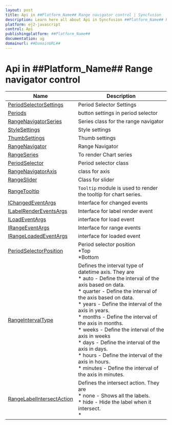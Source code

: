 ```yaml
---
layout: post
title: Api in ##Platform_Name## Range navigator control | Syncfusion
description: Learn here all about Api in Syncfusion ##Platform_Name## Range navigator control of Syncfusion Essential JS 2 and more.
platform: ej2-javascript
control: Api 
publishingplatform: ##Platform_Name##
documentation: ug
domainurl: ##DomainURL##
---
```


# Api in ##Platform_Name## Range navigator control


| Name | Description |
|------|-------------|
| [PeriodSelectorSettings](./api-periodSelectorSettings.html)| Period Selector Settings|
| [Periods](./api-periods.html)| button settings in period selector|
| [RangeNavigatorSeries](./api-rangeNavigatorSeries.html)| Series class for the range navigator|
| [StyleSettings](./api-styleSettings.html)| Style settings|
| [ThumbSettings](./api-thumbSettings.html)| Thumb settings|
| [RangeNavigator](./api-rangeNavigator.html)| Range Navigator|
| [RangeSeries](./api-rangeSeries.html)| To render Chart series|
| [PeriodSelector](./api-periodSelector.html)| Period selector class|
| [RangeNavigatorAxis](./api-rangeNavigatorAxis.html)| class for axis|
| [RangeSlider](./api-rangeSlider.html)| Class for slider|
| [RangeTooltip](./api-rangeTooltip.html)| `Tooltip` module is used to render the tooltip for chart series.|
| [IChangedEventArgs](./api-iChangedEventArgs.html)| Interface for changed events|
| [ILabelRenderEventsArgs](./api-iLabelRenderEventsArgs.html)| Interface for label render event|
| [ILoadEventArgs](./api-iLoadEventArgs.html)| interface for load event|
| [IRangeEventArgs](./api-iRangeEventArgs.html)| Interface for range events|
| [IRangeLoadedEventArgs](./api-iRangeLoadedEventArgs.html)| interface for loaded event|
| [PeriodSelectorPosition](./api-periodSelectorPosition.html)| Period selector position<br>*Top<br>*Bottom|
| [RangeIntervalType](./api-rangeIntervalType.html)| Defines the interval type of datetime axis. They are<br>* auto - Define the interval of the axis based on data.<br>* quarter - Define the interval of the axis based on data.<br>* years - Define the interval of the axis in years.<br>* months - Define the interval of the axis in months.<br>* weeks - Define the interval of the axis in weeks<br>* days - Define the interval of the axis in days.<br>* hours - Define the interval of the axis in hours.<br>* minutes - Define the interval of the axis in minutes.|
| [RangeLabelIntersectAction](./api-rangeLabelIntersectAction.html)| Defines the intersect action. They are<br>* none - Shows all the labels.<br>* hide - Hide the label when it intersect.<br>*|
